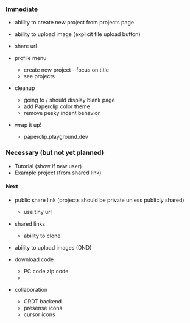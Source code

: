 
### Immediate

- ability to create new project from projects page
- ability to upload image (explicit file upload button)
- share url

- profile menu
  - create new project - focus on title
  - see projects


- cleanup
  - going to / should display blank page
  - add Paperclip color theme
  - remove pesky indent behavior

- wrap it up!
  - paperclip.playground.dev

### Necessary (but not yet planned)

- Tutorial (show if new user)
- Example project (from shared link)


#### Next

- public share link (projects should be private unless publicly shared)
  - use tiny url

- shared links
  - ability to clone

- ability to upload images (DND)
- download code
  - PC code zip code
  - 

- collaboration
  - CRDT backend
  - presense icons
  - cursor icons